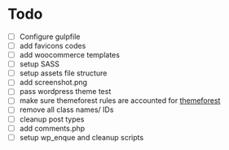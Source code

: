 # Todo

* [ ] Configure gulpfile
* [ ] add favicons codes
* [ ] add woocommerce templates
* [ ] setup SASS
* [ ] setup assets file structure
* [ ] add screenshot.png
* [ ] pass wordpress theme test
* [ ] make sure themeforest rules are accounted for [themeforest](https://help.market.envato.com/hc/en-us/articles/202822450-WordPress-Theme-Submission-Requirements)
* [ ] remove all class names/ IDs
* [ ] cleanup post types
* [ ] add comments.php
* [ ] setup wp_enque and cleanup scripts
